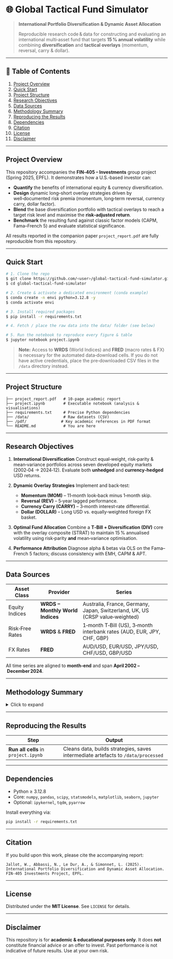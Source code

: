 # 🌐 Global Tactical Fund Simulator

> **International Portfolio Diversification & Dynamic Asset Allocation**
>
> Reproducible research code & data for constructing and evaluating an international multi‑asset fund that targets **15 % annual volatility** while combining **diversification** and **tactical overlays** (momentum, reversal, carry & dollar).

---

## 📑 Table of Contents

1. [Project Overview](#project-overview)
2. [Quick Start](#quick-start)
3. [Project Structure](#project-structure)
4. [Research Objectives](#research-objectives)
5. [Data Sources](#data-sources)
6. [Methodology Summary](#methodology-summary)
7. [Reproducing the Results](#reproducing-the-results)
8. [Dependencies](#dependencies)
9. [Citation](#citation)
10. [License](#license)
11. [Disclaimer](#disclaimer)

---

## Project Overview

This repository accompanies the **FIN‑405 – Investments** group project (Spring 2025, EPFL). It demonstrates how a U.S.‑based investor can:

* **Quantify** the benefits of international equity & currency diversification.
* **Design** dynamic long–short overlay strategies driven by well‑documented risk premia (momentum, long‑term reversal, currency carry, dollar factor).
* **Blend** the base diversification portfolio with tactical overlays to reach a target risk level and maximise the **risk‑adjusted return**.
* **Benchmark** the resulting fund against classic factor models (CAPM, Fama–French 5) and evaluate statistical significance.

All results reported in the companion paper `project_report.pdf` are fully reproducible from this repository.

---

## Quick Start

```bash
# 1. Clone the repo
$ git clone https://github.com/<user>/global-tactical-fund-simulator.git
$ cd global-tactical-fund-simulator

# 2. Create & activate a dedicated environment (conda example)
$ conda create -n envi python=3.12.8 -y
$ conda activate envi

# 3. Install required packages
$ pip install -r requirements.txt

# 4. Fetch / place the raw data into the data/ folder (see below)

# 5. Run the notebook to reproduce every figure & table
$ jupyter notebook project.ipynb
```

> **Note:** Access to **WRDS** (World Indices) and **FRED** (macro rates & FX) is necessary for the automated data‑download cells. If you do not have active credentials, place the pre‑downloaded CSV files in the `/data` directory instead.

---

## Project Structure

```
├── project_report.pdf   # 10‑page academic report
├── project.ipynb        # Executable notebook (analysis & visualisations)
├── requirements.txt     # Precise Python dependencies
├── /data/               # Raw datasets (CSV)
├── /pdf/               # Key academic references in PDF format
└── README.md            # You are here
```

---

## Research Objectives

1. **International Diversification**
   Construct equal‑weight, risk‑parity & mean‑variance portfolios across seven developed equity markets (2002‑04 → 2024‑12). Evaluate both **unhedged** and **currency‑hedged** USD returns.
2. **Dynamic Overlay Strategies**
   Implement and back‑test:

   * **Momentum (MOM)** – 11‑month look‑back minus 1‑month skip.
   * **Reversal (REV)** – 5‑year lagged performance.
   * **Currency Carry (CARRY)** – 3‑month interest‑rate differential.
   * **Dollar (DOLLAR)** – Long USD vs. equally‑weighted foreign FX basket.
3. **Optimal Fund Allocation**
   Combine a **T‑Bill + Diversification (DIV)** core with the overlay composite (STRAT) to maintain 15 % annualised volatility using risk‑parity **and** mean‑variance optimisation.
4. **Performance Attribution**
   Diagnose alpha & betas via OLS on the Fama–French 5 factors; discuss consistency with EMH, CAPM & APT.

---

## Data Sources

| Asset Class     | Provider                         | Series                                                                       |
| --------------- | -------------------------------- | ---------------------------------------------------------------------------- |
| Equity Indices  | **WRDS – Monthly World Indices** | Australia, France, Germany, Japan, Switzerland, UK, US (CRSP value‑weighted) |
| Risk‑Free Rates | **WRDS** & **FRED**              | 1‑month T‑Bill (US), 3‑month interbank rates (AUD, EUR, JPY, CHF, GBP)       |
| FX Rates        | **FRED**                         | AUD/USD, EUR/USD, JPY/USD, CHF/USD, GBP/USD                                  |

All time series are aligned to **month‑end** and span **April 2002 – December 2024**.

---

## Methodology Summary

<details>
<summary>Click to expand</summary>

* **Returns in USD:** Convert local equity returns via spot FX; compute hedged returns using the covered‑interest‑parity framework.
* **Risk‑Parity:** 60‑month rolling volatility estimates to derive weights.
* **Mean‑Variance:** 60‑month rolling µ and Σ; γ = 1.
* **Overlay Signals:** Cross‑sectional ranking; dollar‑neutral long–short construction with scaling `Z` ensuring +1 / −1 notionals.
* **Fund Optimisation:** Solve for weights `b` and `c` in $R_{FUND}=R_{TBill}+b(R_{DIV}-R_{TBill})+c R_{STRAT}$ s.t. annual σ ≈ 15 %.
* **Statistical Tests:** Sharpe ratios, t‑tests on mean returns, regression alphas/betas.

</details>

---

## Reproducing the Results

| Step                                 | Output                                                                            |
| ------------------------------------ | --------------------------------------------------------------------------------- |
| **Run all cells** in `project.ipynb` | Cleans data, builds strategies, saves intermediate artefacts to `/data/processed` |



---

## Dependencies

* Python ≥ 3.12.8
* Core: `numpy`, `pandas`, `scipy`, `statsmodels`, `matplotlib`, `seaborn`, `jupyter`
* Optional: `ipykernel`, `tqdm`, `pyarrow`

Install everything via:

```bash
pip install -r requirements.txt
```

---

## Citation

If you build upon this work, please cite the accompanying report:

```text
Jallot, W., Abbassi, N., Le Dur, A., & Simonnet, L. (2025). International Portfolio Diversification and Dynamic Asset Allocation. FIN‑405 Investments Project, EPFL.
```

---

## License

Distributed under the **MIT License**. See `LICENSE` for details.

---

## Disclaimer

This repository is for **academic & educational purposes only**. It does **not** constitute financial advice or an offer to invest. Past performance is not indicative of future results. Use at your own risk.
